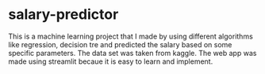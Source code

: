 # salary-predictor
This is a machine learning project that I made by using different algorithms like regression, decision tre and predicted the salary based on some specific parameters.
The data set was taken from kaggle.
The web app was made using streamlit becaue it is easy to learn and implement.
